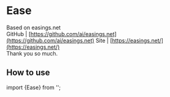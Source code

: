 # Ease
Based on easings.net  
GitHub | [https://github.com/ai/easings.net](https://github.com/ai/easings.net) 
Site   | [https://easings.net/](https://easings.net/)  
Thank you so much.
## How to use
import {Ease} from '';
